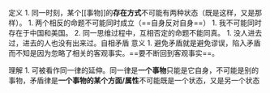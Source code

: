 定义
	1. 同一时刻，某个[[事物]]的**存在方式**不可能有两种状态（既是这样，又是那样）。
		1. 两个相反的命题不可能同时成立（==自身反对自身==）
			1. 我不可能同时存在于中国和美国。
	2. 同一思维过程中，互相否定的命题不能同真。
		1. 没人进去过，进去的人也没有出来过。自相矛盾
意义
	1. 避免矛盾就是避免谬误，陷入矛盾而不知是因为忽略了相关的客观事实。==要不断回到客观事实==。

理解
	1. 可被看作同一律的延伸。同一律是**一个事物**只能是它自身，不可能是别的事物，矛盾律是**一个事物的某个方面/属性**不可能既是一个状态，又是另一个状态